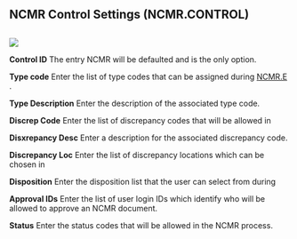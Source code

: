 ##  NCMR Control Settings (NCMR.CONTROL)

<PageHeader />

##

![](./NCMR-CONTROL-1.jpg)

**Control ID** The entry NCMR will be defaulted and is the only option.  
  
**Type code** Enter the list of type codes that can be assigned during [ NCMR.E ](../../../../../rover/PRO-OVERVIEW/PRO-ENTRY/NCMR-E/README.md) .   
  
**Type Description** Enter the description of the associated type code.  
  
**Discrep Code** Enter the list of discrepancy codes that will be allowed in  
  
**Disxrepancy Desc** Enter a description for the associated discrepancy code.  
  
**Discrepancy Loc** Enter the list of discrepancy locations which can be
chosen in  
  
**Disposition** Enter the disposition list that the user can select from
during  
  
**Approval IDs** Enter the list of user login IDs which identify who will be
allowed to approve an NCMR document.  
  
**Status** Enter the status codes that will be allowed in the NCMR process.  
  
  
<badge text= "Version 8.10.57" vertical="middle" />

<PageFooter />